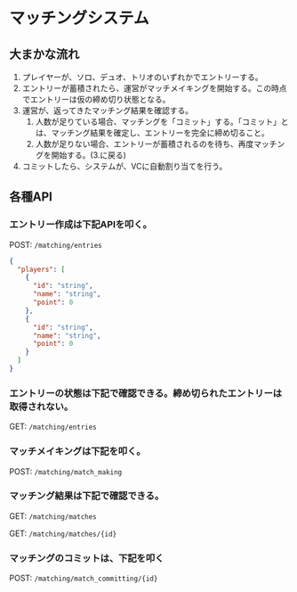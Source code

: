 # マッチングシステム

## 大まかな流れ

1. プレイヤーが、ソロ、デュオ、トリオのいずれかでエントリーする。
2. エントリーが蓄積されたら、運営がマッチメイキングを開始する。この時点でエントリーは仮の締め切り状態となる。
3. 運営が、返ってきたマッチング結果を確認する。
    1. 人数が足りている場合、マッチングを「コミット」する。「コミット」とは、マッチング結果を確定し、エントリーを完全に締め切ること。
    2. 人数が足りない場合、エントリーが蓄積されるのを待ち、再度マッチングを開始する。(3.に戻る)
4. コミットしたら、システムが、VCに自動割り当てを行う。

## 各種API

### エントリー作成は下記APIを叩く。

POST: `/matching/entries`

```json
{
  "players": [
    {
      "id": "string",
      "name": "string",
      "point": 0
    },
    {
      "id": "string",
      "name": "string",
      "point": 0
    }
  ]
}
```

### エントリーの状態は下記で確認できる。締め切られたエントリーは取得されない。

GET: `/matching/entries`

### マッチメイキングは下記を叩く。

POST: `/matching/match_making`

### マッチング結果は下記で確認できる。

GET: `/matching/matches`

GET: `/matching/matches/{id}`

### マッチングのコミットは、下記を叩く

POST: `/matching/match_committing/{id}`
